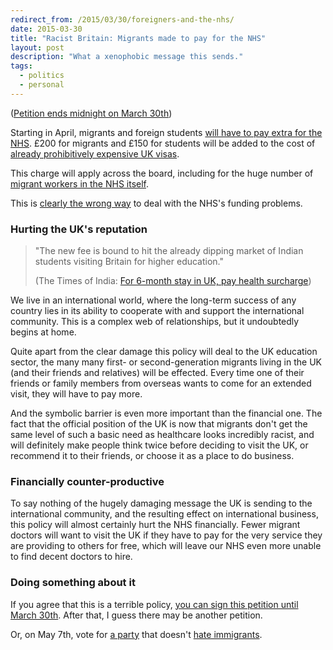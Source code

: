 ```yaml
---
redirect_from: /2015/03/30/foreigners-and-the-nhs/
date: 2015-03-30
title: "Racist Britain: Migrants made to pay for the NHS"
layout: post
description: "What a xenophobic message this sends."
tags:
  - politics
  - personal
---
```


([Petition ends midnight on March 30th](http://epetitions.direct.gov.uk/petitions/76086))

Starting in April, migrants and foreign students [will have to pay extra for the NHS](http://felixonline.co.uk/news/5313/150-nhs-student-visa-charge-starts-in-april/). £200 for migrants and £150 for students will be added to the cost of [already prohibitively expensive UK visas](http://www.australiantimes.co.uk/uk-visas-fee-increase-2015/).

This charge will apply across the board, including for the huge number of [migrant workers in the NHS itself](http://www.theguardian.com/society/2014/jan/26/nhs-foreign-nationals-immigration-health-service).

This is [clearly the wrong way](http://www.theguardian.com/society/2014/oct/10/foreign-patients-nhs-nigel-farage) to deal with the NHS's funding problems.

### Hurting the UK's reputation

> "The new fee is bound to hit the already dipping market of Indian students visiting Britain for higher education."
>
> (The Times of India: [For 6-month stay in UK, pay health surcharge](http://timesofindia.indiatimes.com/world/uk/For-6-month-stay-in-UK-pay-health-surcharge/articleshow/46641211.cms))

We live in an international world, where the long-term success of any country lies in its ability to cooperate with and support the international community. This is a complex web of relationships, but it undoubtedly begins at home.

Quite apart from the clear damage this policy will deal to the UK education sector, the many many first- or second-generation migrants living in the UK (and their friends and relatives) will be effected. Every time one of their friends or family members from overseas wants to come for an extended visit, they will have to pay more.

And the symbolic barrier is even more important than the financial one. The fact that the official position of the UK is now that migrants don't get the same level of such a basic need as healthcare looks incredibly racist, and will definitely make people think twice before deciding to visit the UK, or recommend it to their friends, or choose it as a place to do business.

### Financially counter-productive

To say nothing of the hugely damaging message the UK is sending to the international community, and the resulting effect on international business, this policy will almost certainly hurt the NHS financially. Fewer migrant doctors will want to visit the UK if they have to pay for the very service they are providing to others for free, which will leave our NHS even more unable to find decent doctors to hire.

### Doing something about it

If you agree that this is a terrible policy, [you can sign this petition until March 30th](http://epetitions.direct.gov.uk/petitions/76086). After that, I guess there may be another petition.

Or, on May 7th, vote for [a party](https://www.greenparty.org.uk/news/2014/02/10/natalie-bennett-speech-immigration-policy-time-for-the-facts,-time-for-humanity/) that doesn't [hate immigrants](http://labourlist.org/2015/03/i-hate-labours-immigration-mug-but-i-hate-their-immigration-pledge-even-more/).
